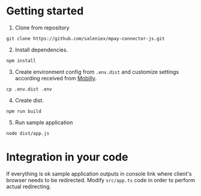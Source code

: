 # Getting started

1. Clone from repository

```
git clone https://github.com/saleniex/mpay-connector-js.git
```

2. Install dependencies.

```
npm install
```

3. Create environment config from `.env.dist` and customize settings according received from [Mobilly](https://www.mobilly.lv/pub/lv/).

```
cp .env.dist .env
```

4. Create dist.

```
npm run build
```

5. Run sample application

```
node dist/app.js
```

# Integration in your code

If everything is ok sample application outputs in console link where client's browser needs to be redirected.
Modify `src/app.ts` code in order to perform actual redirecting.